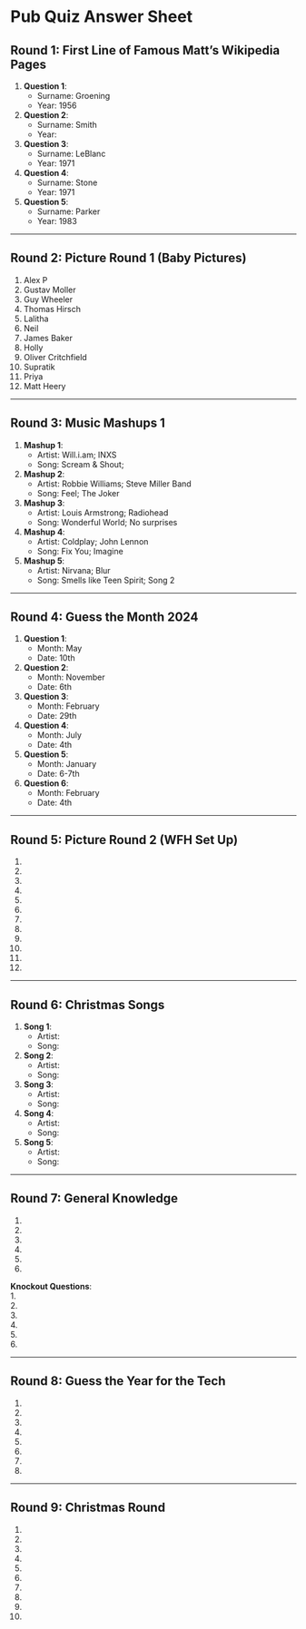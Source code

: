 # Pub Quiz Answer Sheet

## Round 1: First Line of Famous Matt’s Wikipedia Pages
1. **Question 1**:  
   - Surname:  Groening
   - Year:  1956
2. **Question 2**:  
   - Surname:  Smith
   - Year:  
3. **Question 3**:  
   - Surname:  LeBlanc
   - Year:  1971
4. **Question 4**:  
   - Surname:  Stone
   - Year:  1971
5. **Question 5**:  
   - Surname:  Parker
   - Year:  1983

---

## Round 2: Picture Round 1 (Baby Pictures)
1.  Alex P
2.  Gustav Moller
3.  Guy Wheeler
4.  Thomas Hirsch
5.  Lalitha
6.  Neil
7.  James Baker
8.  Holly
9.  Oliver Critchfield
10. Supratik
11. Priya
12. Matt Heery
---

## Round 3: Music Mashups 1
1. **Mashup 1**:  
   - Artist:  Will.i.am; INXS
   - Song: Scream & Shout; 
2. **Mashup 2**:  
   - Artist:  Robbie Williams; Steve Miller Band
   - Song:  Feel; The Joker
3. **Mashup 3**:  
   - Artist:  Louis Armstrong; Radiohead
   - Song:  Wonderful World; No surprises
4. **Mashup 4**:  
   - Artist:  Coldplay; John Lennon
   - Song:  Fix You; Imagine
5. **Mashup 5**:  
   - Artist:  Nirvana; Blur
   - Song:  Smells like Teen Spirit; Song 2

---

## Round 4: Guess the Month 2024
1. **Question 1**:  
   - Month:  May
   - Date:  10th
2. **Question 2**:  
   - Month:  November
   - Date:  6th
3. **Question 3**:  
   - Month:  February
   - Date:  29th
4. **Question 4**:  
   - Month:  July
   - Date:  4th
5. **Question 5**:  
   - Month:  January
   - Date:  6-7th
6. **Question 6**:  
   - Month:  February
   - Date:  4th

---

## Round 5: Picture Round 2 (WFH Set Up)
1.  
2.  
3.  
4.  
5.  
6.  
7.  
8.  
9.  
10.  
11.
12.

---

## Round 6: Christmas Songs
1. **Song 1**:  
   - Artist:  
   - Song:  
2. **Song 2**:  
   - Artist:  
   - Song:  
3. **Song 3**:  
   - Artist:  
   - Song:  
4. **Song 4**:  
   - Artist:  
   - Song:  
5. **Song 5**:  
   - Artist:  
   - Song:  

---

## Round 7: General Knowledge
1.  
2.  
3.  
4.  
5.  
6.  

**Knockout Questions**:  
1.  
2.  
3.  
4.  
5.  
6.  

---

## Round 8: Guess the Year for the Tech
1.  
2.  
3.  
4.  
5.  
6.  
7.  
8.  

---

## Round 9: Christmas Round
1.  
2.  
3.  
4.  
5.  
6.  
7.  
8.  
9.  
10.  
